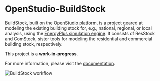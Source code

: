 OpenStudio-BuildStock
===================

BuildStock, built on the [OpenStudio platform](http://openstudio.net), is a project geared at modeling the existing building stock for, e.g., national, regional, or local analysis, using the [EnergyPlus simulation engine](http://energyplus.net). It consists of ResStock and ComStock, sister tools for modeling the residential and commercial building stock, respectively. 

This project is a <b>work-in-progress</b>.

For more information, please visit the [documentation](http://resstock.readthedocs.io/en/latest/).

![BuildStock workflow](https://user-images.githubusercontent.com/5861765/29423737-1932fb80-833a-11e7-979f-1d4e764858a6.png)